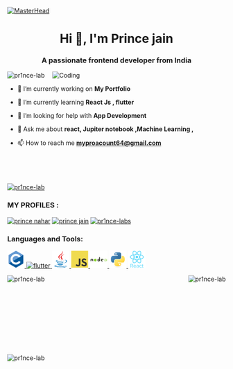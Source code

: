 [![MasterHead](https://media4.giphy.com/media/v1.Y2lkPTc5MGI3NjExZjA2MWVmZGQ2MTQ5ZTIxYjdjMzM2YjkzN2Y3OGE0YTA3ZTQ5ZjgxOCZlcD12MV9pbnRlcm5hbF9naWZzX2dpZklkJmN0PWc/NKEt9elQ5cR68/giphy.gif)]()
<h1 align="center">Hi 👋, I'm Prince jain</h1>
<h3 align="center">A passionate frontend developer from India</h3>
<img align="right" alt="Coding" width="400" src="https://cdn.dribbble.com/users/1059583/screenshots/4171367/coding-freak.gif">
<p align="left"> <img src="https://komarev.com/ghpvc/?username=pr1nce-lab&label=Profile%20views&color=0e75b6&style=flat" alt="pr1nce-lab" /> </p>

- 🔭 I’m currently working on **My Portfolio**

- 🌱 I’m currently learning **React Js , flutter**

- 🤝 I’m looking for help with **App Development**

- 💬 Ask me about **react, Jupiter notebook ,Machine Learning ,**

- 📫 How to reach me **myproacount64@gmail.com**



<br/>
<br/>
<br/>
<p align="left"> <a href="https://github.com/ryo-ma/github-profile-trophy"><img src="https://github-profile-trophy.vercel.app/?username=pr1nce-lab" alt="pr1nce-lab" /></a> </p>


<h3 align="left">MY PROFILES :</h3>
<p align="left">
<a href="https://linkedin.com/in/prince nahar" target="blank"><img align="center" src="https://raw.githubusercontent.com/rahuldkjain/github-profile-readme-generator/master/src/images/icons/Social/linked-in-alt.svg" alt="prince nahar" height="30" width="40" /></a>
<a href="https://www.hackerrank.com/prince jain" target="blank"><img align="center" src="https://raw.githubusercontent.com/rahuldkjain/github-profile-readme-generator/master/src/images/icons/Social/hackerrank.svg" alt="prince jain" height="30" width="40" /></a>
<a href="https://www.leetcode.com/pr1nce-labs" target="blank"><img align="center" src="https://raw.githubusercontent.com/rahuldkjain/github-profile-readme-generator/master/src/images/icons/Social/leet-code.svg" alt="pr1nce-labs" height="30" width="40" /></a>
</p>

<h3 align="left">Languages and Tools:</h3>
<p align="left"> <a href="https://www.cprogramming.com/" target="_blank" rel="noreferrer"> <img src="https://raw.githubusercontent.com/devicons/devicon/master/icons/c/c-original.svg" alt="c" width="40" height="40"/> </a> <a href="https://flutter.dev" target="_blank" rel="noreferrer"> <img src="https://www.vectorlogo.zone/logos/flutterio/flutterio-icon.svg" alt="flutter" width="40" height="40"/> </a> <a href="https://www.java.com" target="_blank" rel="noreferrer"> <img src="https://raw.githubusercontent.com/devicons/devicon/master/icons/java/java-original.svg" alt="java" width="40" height="40"/> </a> <a href="https://developer.mozilla.org/en-US/docs/Web/JavaScript" target="_blank" rel="noreferrer"> <img src="https://raw.githubusercontent.com/devicons/devicon/master/icons/javascript/javascript-original.svg" alt="javascript" width="40" height="40"/> </a> <a href="https://nodejs.org" target="_blank" rel="noreferrer"> <img src="https://raw.githubusercontent.com/devicons/devicon/master/icons/nodejs/nodejs-original-wordmark.svg" alt="nodejs" width="40" height="40"/> </a> <a href="https://www.python.org" target="_blank" rel="noreferrer"> <img src="https://raw.githubusercontent.com/devicons/devicon/master/icons/python/python-original.svg" alt="python" width="40" height="40"/> </a> <a href="https://reactjs.org/" target="_blank" rel="noreferrer"> <img src="https://raw.githubusercontent.com/devicons/devicon/master/icons/react/react-original-wordmark.svg" alt="react" width="40" height="40"/> </a> </p>

<p><img align="left" src="https://github-readme-stats.vercel.app/api/top-langs?username=pr1nce-lab&show_icons=true&locale=en&layout=compact&theme=tokyonight"" alt="pr1nce-lab" /></p>

<p>&nbsp;<img align="right" src="https://github-readme-stats.vercel.app/api?username=pr1nce-lab&show_icons=true&locale=en&theme=tokyonight" alt="pr1nce-lab" /></p>
<br/>
<br/>
<br/>
<br/>
<br/>
<br/><br/>
<br/>



<p><img align="center" src="https://github-readme-streak-stats.herokuapp.com/?user=pr1nce-lab&&theme=tokyonight" alt="pr1nce-lab" /></p>
